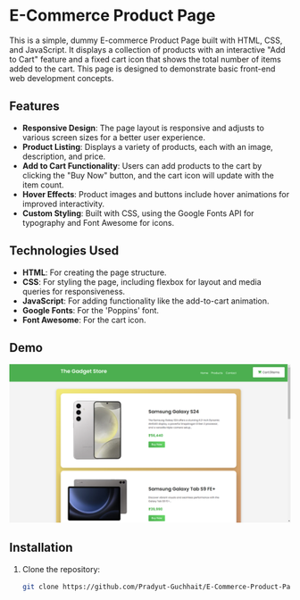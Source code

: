 # E-Commerce Product Page

This is a simple, dummy E-commerce Product Page built with HTML, CSS, and JavaScript. It displays a collection of products with an interactive "Add to Cart" feature and a fixed cart icon that shows the total number of items added to the cart. This page is designed to demonstrate basic front-end web development concepts.

## Features

- **Responsive Design**: The page layout is responsive and adjusts to various screen sizes for a better user experience.
- **Product Listing**: Displays a variety of products, each with an image, description, and price.
- **Add to Cart Functionality**: Users can add products to the cart by clicking the "Buy Now" button, and the cart icon will update with the item count.
- **Hover Effects**: Product images and buttons include hover animations for improved interactivity.
- **Custom Styling**: Built with CSS, using the Google Fonts API for typography and Font Awesome for icons.


## Technologies Used

- **HTML**: For creating the page structure.
- **CSS**: For styling the page, including flexbox for layout and media queries for responsiveness.
- **JavaScript**: For adding functionality like the add-to-cart animation.
- **Google Fonts**: For the 'Poppins' font.
- **Font Awesome**: For the cart icon.

## Demo
![Demo Image](assets/Demo.png)

## Installation

1. Clone the repository:
   ```bash
   git clone https://github.com/Pradyut-Guchhait/E-Commerce-Product-Page.git

